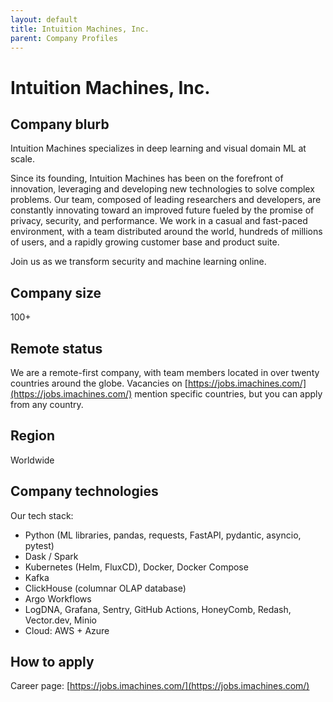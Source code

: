 ```yaml
---
layout: default
title: Intuition Machines, Inc.
parent: Company Profiles
---
```


# Intuition Machines, Inc.

## Company blurb

Intuition Machines specializes in deep learning and visual domain ML at scale.

Since its founding, Intuition Machines has been on the forefront of innovation, leveraging and developing new technologies to solve complex problems. Our team, composed of leading researchers and developers, are constantly innovating toward an improved future fueled by the promise of privacy, security, and performance. We work in a casual and fast-paced environment, with a team distributed around the world, hundreds of millions of users, and a rapidly growing customer base and product suite.

Join us as we transform security and machine learning online.

## Company size

100+

## Remote status

We are a remote-first company, with team members located in over twenty countries around the globe.
Vacancies on [https://jobs.imachines.com/](https://jobs.imachines.com/) mention specific countries, but you can apply from any country.

## Region
Worldwide

## Company technologies

Our tech stack:
- Python (ML libraries, pandas, requests, FastAPI, pydantic, asyncio, pytest)
- Dask / Spark
- Kubernetes (Helm, FluxCD), Docker, Docker Compose
- Kafka
- ClickHouse (columnar OLAP database)
- Argo Workflows
- LogDNA, Grafana, Sentry, GitHub Actions, HoneyComb, Redash, Vector.dev, Minio
- Cloud: AWS + Azure

## How to apply

Career page: [https://jobs.imachines.com/](https://jobs.imachines.com/)
